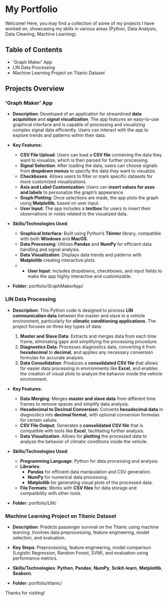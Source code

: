 # My Portfolio

Welcome! 
Here, you may find a collection of some of my projects I have worked on, showcasing my skills in various areas (Python, Data Analysis, Data Cleaning, Machine Learning). 

## Table of Contents

- 'Graph Maker' App
- LIN Data Processing
- Machine Learning Project on Titanic Dataset

## Projects Overview

### 'Graph Maker' App
- **Description**: Developed of an application for streamlined **data acquisition** and **signal visualization**. The app features an easy-to-use graphical interface and is capable of processing and visualizing complex signal data efficiently. Users can interact with the app to explore trends and patterns within their data.

- **Key Features**:
  - **CSV File Upload**: Users can load a **CSV file** containing the data they want to visualize, which is then parsed for further processing.
  - **Signal Selection**: After loading the data, users can choose signals from **dropdown menus** to specify the data they want to visualize.
  - **Checkboxes**: Allows users to filter or mark specific datasets for more customized visualizations.
  - **Axis and Label Customization**: Users can **insert values for axes and labels** to personalize the graph’s appearance.
  - **Graph Plotting**: Once selections are made, the app plots the graph using **Matplotlib**, based on user input.
  - **User Input**: The app includes a **textbox** for users to insert their observations or notes related to the visualized data.
  

- **Skills/Technologies Used**:
  - **Graphical Interface**: Built using Python’s **Tkinter** library, compatible with both **Windows** and **MacOS**.
  - **Data Processing**: Utilizes **Pandas** and **NumPy** for efficient data handling and signal analysis.
  - **Data Visualization**: Displays data trends and patterns with **Matplotlib** creating interactive plots.
  - - **User Input**: Includes dropdowns, checkboxes, and input fields to make the app highly interactive and customizable.

- **Folder**: portfolio/GraphMakerApp/


### LIN Data Processing
- **Description**: This Python code is designed to process **LIN communication data** between the master and slave in a vehicle environment, particularly for **climatic conditioning applications**. The project focuses on three key types of data:
  1. **Master and Slave Data**: Extracts and merges data from each time frame, eliminating gaps and simplifying the processing procedure.
  2. **Diagnostics Data**: Processes diagnostics data, converting it from **hexadecimal** to **decimal**, and applies any necessary conversion formulas for accurate analysis.
  3. **Data Consolidation**: Produces a **consolidated CSV file** that allows for easier data processing in environments like **Excel**, and enables the creation of visual plots to analyze the behavior inside the vehicle environment.

- **Key Features**:
   - **Data Merging**: Merges **master and slave data** from different time frames to remove spaces and simplify data analysis.
  - **Hexadecimal to Decimal Conversion**: Converts **hexadecimal data** in diagnostics into **decimal format**, with optional conversion formulas for certain values.
  - **CSV File Output**: Generates a **consolidated CSV file** that is compatible with tools like **Excel**, facilitating further analysis.
  - **Data Visualization**: Allows for **plotting** the processed data to analyze the behavior of climatic conditions inside the vehicle.

- **Skills/Technologies Used**:
  - **Programming Language**: Python for data processing and analysis.
  - **Libraries**: 
    - **Pandas** for efficient data manipulation and CSV generation.
    - **NumPy** for numerical data processing.
    - **Matplotlib** for generating visual plots of the processed data.
  - **File Formats**: Works with **CSV files** for data storage and compatibility with other tools.

- **Folder**: portfolio/LIN/

### Machine Learning Project on Titanic Dataset
- **Description**: Predicts passenger survival on the Titanic using machine learning. Involves data preprocessing, feature engineering, model selection, and evaluation.

- **Key Steps**: Preprocessing, feature engineering, model comparison (Logistic Regression, Random Forest, SVM), and evaluation using performance metrics.

- **Skills/Technologies**: **Python**, **Pandas**, **NumPy**, **Scikit-learn**, **Matplotlib**, **Seaborn**.

- **Folder**: portfolio/titanic/

Thanks for visiting!
